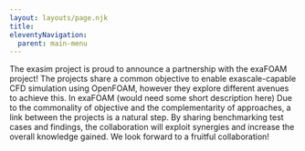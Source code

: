 ```yaml
---
layout: layouts/page.njk
title: 
eleventyNavigation:
  parent: main-menu
---
```


The exasim project is proud to announce a partnership with the exaFOAM project!
The projects share a common objective to enable exascale-capable CFD simulation using OpenFOAM, however they explore different avenues to achieve this. In exaFOAM (would need some short description here)
Due to the commonality of objective and the complementarity of approaches, a link between the projects is a natural step. By sharing benchmarking test cases and findings, the collaboration will exploit synergies and increase the overall knowledge gained.
We look forward to a fruitful collaboration!
